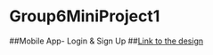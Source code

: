 # Group6MiniProject1
##Mobile App- Login & Sign Up
##[Link to the design](https://dribbble.com/shots/18532174-Mobile-App-Login-Signup)


